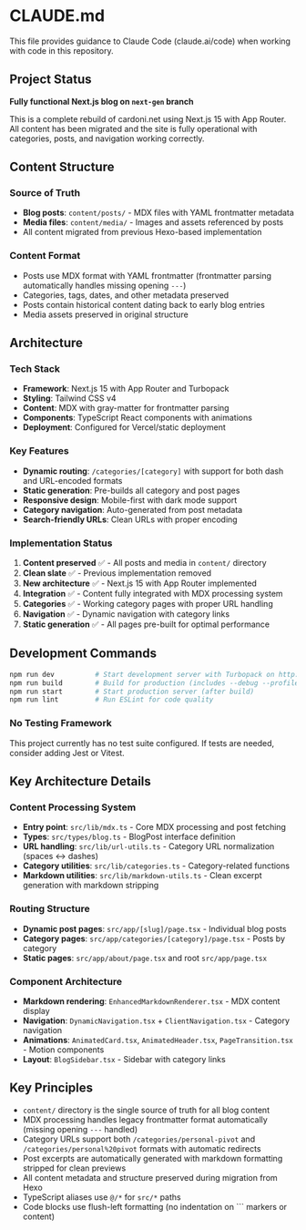 # CLAUDE.md

This file provides guidance to Claude Code (claude.ai/code) when working with code in this repository.

## Project Status

**Fully functional Next.js blog on `next-gen` branch**

This is a complete rebuild of cardoni.net using Next.js 15 with App Router. All content has been migrated and the site is fully operational with categories, posts, and navigation working correctly.

## Content Structure

### Source of Truth
- **Blog posts**: `content/posts/` - MDX files with YAML frontmatter metadata
- **Media files**: `content/media/` - Images and assets referenced by posts
- All content migrated from previous Hexo-based implementation

### Content Format
- Posts use MDX format with YAML frontmatter (frontmatter parsing automatically handles missing opening `---`)
- Categories, tags, dates, and other metadata preserved
- Posts contain historical content dating back to early blog entries
- Media assets preserved in original structure

## Architecture

### Tech Stack
- **Framework**: Next.js 15 with App Router and Turbopack
- **Styling**: Tailwind CSS v4
- **Content**: MDX with gray-matter for frontmatter parsing
- **Components**: TypeScript React components with animations
- **Deployment**: Configured for Vercel/static deployment

### Key Features
- **Dynamic routing**: `/categories/[category]` with support for both dash and URL-encoded formats
- **Static generation**: Pre-builds all category and post pages
- **Responsive design**: Mobile-first with dark mode support
- **Category navigation**: Auto-generated from post metadata
- **Search-friendly URLs**: Clean URLs with proper encoding

### Implementation Status
1. **Content preserved** ✅ - All posts and media in `content/` directory
2. **Clean slate** ✅ - Previous implementation removed
3. **New architecture** ✅ - Next.js 15 with App Router implemented
4. **Integration** ✅ - Content fully integrated with MDX processing system
5. **Categories** ✅ - Working category pages with proper URL handling
6. **Navigation** ✅ - Dynamic navigation with category links
7. **Static generation** ✅ - All pages pre-built for optimal performance

## Development Commands

```bash
npm run dev          # Start development server with Turbopack on http://localhost:3000
npm run build        # Build for production (includes --debug --profile flags for visibility)
npm run start        # Start production server (after build)
npm run lint         # Run ESLint for code quality
```

### No Testing Framework
This project currently has no test suite configured. If tests are needed, consider adding Jest or Vitest.

## Key Architecture Details

### Content Processing System
- **Entry point**: `src/lib/mdx.ts` - Core MDX processing and post fetching
- **Types**: `src/types/blog.ts` - BlogPost interface definition
- **URL handling**: `src/lib/url-utils.ts` - Category URL normalization (spaces ↔ dashes)
- **Category utilities**: `src/lib/categories.ts` - Category-related functions
- **Markdown utilities**: `src/lib/markdown-utils.ts` - Clean excerpt generation with markdown stripping

### Routing Structure
- **Dynamic post pages**: `src/app/[slug]/page.tsx` - Individual blog posts
- **Category pages**: `src/app/categories/[category]/page.tsx` - Posts by category
- **Static pages**: `src/app/about/page.tsx` and root `src/app/page.tsx`

### Component Architecture
- **Markdown rendering**: `EnhancedMarkdownRenderer.tsx` - MDX content display
- **Navigation**: `DynamicNavigation.tsx` + `ClientNavigation.tsx` - Category navigation
- **Animations**: `AnimatedCard.tsx`, `AnimatedHeader.tsx`, `PageTransition.tsx` - Motion components
- **Layout**: `BlogSidebar.tsx` - Sidebar with category links

## Key Principles
- `content/` directory is the single source of truth for all blog content
- MDX processing handles legacy frontmatter format automatically (missing opening `---` handled)
- Category URLs support both `/categories/personal-pivot` and `/categories/personal%20pivot` formats with automatic redirects
- Post excerpts are automatically generated with markdown formatting stripped for clean previews
- All content metadata and structure preserved during migration from Hexo
- TypeScript aliases use `@/*` for `src/*` paths
- Code blocks use flush-left formatting (no indentation on ``` markers or content)